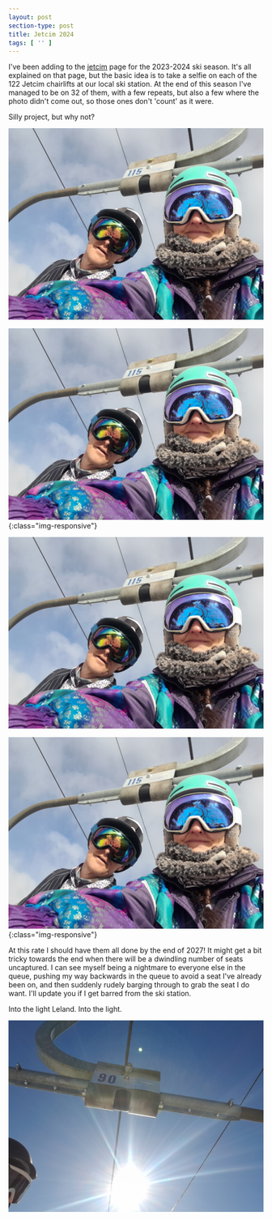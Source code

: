 ```yaml
---
layout: post
section-type: post
title: Jetcim 2024
tags: [ '' ]
---
```


I've been adding to the [jetcim](jetcim.html) page for the 2023-2024 ski season. It's all explained on that page, but the basic idea is to take a selfie on each of the 122 Jetcim chairlifts at our local ski station. At the end of this season I've managed to be on 32 of them, with a few repeats, but also a few where the photo didn't come out, so those ones don't 'count' as it were.

Silly project, but why not?

<img src="/img/jetcim/20240211_103440.jpg">

![image-title-here](/img/jetcim/20240211_103440.jpg){:class="img-responsive"}

<img src="img/jetcim/20240211_103440.jpg">

![image-title-here](img/jetcim/20240211_103440.jpg){:class="img-responsive"}

At this rate I should have them all done by the end of 2027! It might get a bit tricky towards the end when there will be a dwindling number of seats uncaptured. I can see myself being a nightmare to everyone else in the queue, pushing my way backwards in the queue to avoid a seat I've already been on, and then suddenly rudely barging through to grab the seat I do want. I'll update you if I get barred from the ski station.

Into the light Leland. Into the light.

<img src="img/jetcim/20240131_132222.jpg">
